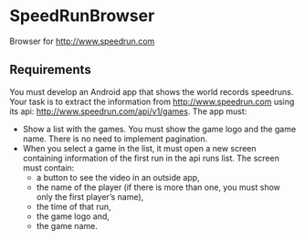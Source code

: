 # SpeedRunBrowser
Browser for http://www.speedrun.com

## Requirements
You must develop an Android app that shows the world records speedruns. Your task is to
extract the information from http://www.speedrun.com using its api:
http://www.speedrun.com/api/v1/games.
The app must:
- Show a list with the games. You must show the game logo and the game name.
There is no need to implement pagination.
- When you select a game in the list, it must open a new screen containing information
of the first run in the api runs list. The screen must contain:
  - a button to see the video in an outside app,
  - the name of the player (if there is more than one, you must show only the first
  player’s name),
  - the time of that run,
  - the game logo and,
  - the game name.
